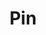 ---
title: Pin
tags: ["pin", "booard", "location", "marker", "map", "pointer", "destination", "GPS"]
icon: pin
svg: '<svg xmlns="http://www.w3.org/2000/svg" width="24" height="24" fill="none" viewBox="0 0 24 24" stroke-width="1.5" stroke-linecap="round" stroke-linejoin="round" stroke="currentColor"><path d="m3 21 4.63-4.631m.005-.005-2.78-2.78c-.954-.954.006-2.996 1.31-3.078 1.178-.075 3.905.352 4.811-.555l2.49-2.49c.618-.618.226-2 .186-2.762-.058-1.016 1.558-2.271 2.415-1.414l4.647 4.648c.86.858-.4 2.469-1.413 2.415-.762-.04-2.145-.432-2.763.185l-2.49 2.49c-.906.907-.48 3.633-.554 4.811-.082 1.305-2.125 2.265-3.08 1.31l-2.78-2.78Z"/></svg>'
---